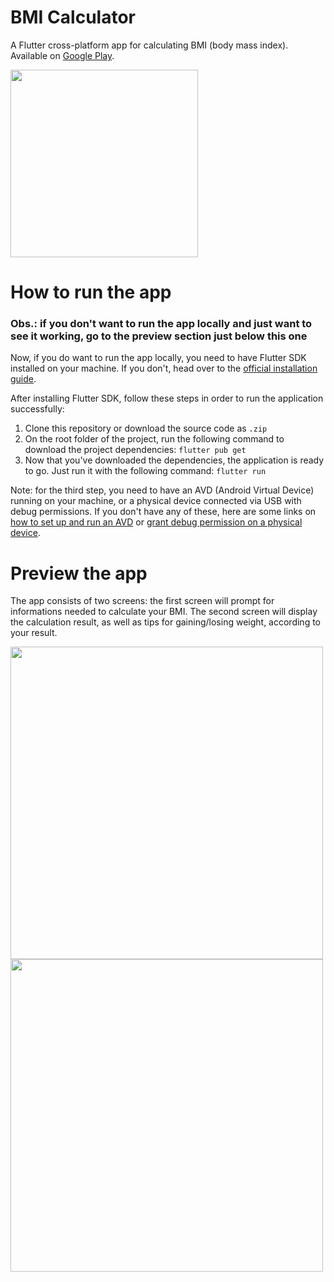 # BMI Calculator

A Flutter cross-platform app for calculating BMI (body mass index). Available on [Google Play](https://play.google.com/store/apps/details?id=com.esan11.bmicalculator).

[<img src="https://play.google.com/intl/en_us/badges/static/images/badges/en_badge_web_generic.png" width="300px">](https://play.google.com/store/apps/details?id=com.esan11.bmicalculator)

# How to run the app
### Obs.: if you don't want to run the app locally and just want to see it working, go to the preview section just below this one
Now, if you do want to run the app locally, you need to have Flutter SDK installed on your machine. If you don't, head over to the [official installation guide](https://flutter.dev/docs/get-started/install).

After installing Flutter SDK, follow these steps in order to run the application successfully:
1. Clone this repository or download the source code as ``.zip``
2. On the root folder of the project, run the following command to download the project dependencies: ``flutter pub get``
3. Now that you've downloaded the dependencies, the application is ready to go. Just run it with the following command: ``flutter run``

Note: for the third step, you need to have an AVD (Android Virtual Device) running on your machine, or a physical device connected via USB with debug permissions.
If you don't have any of these, here are some links on [how to set up and run an AVD](https://developer.android.com/studio/run/managing-avds) or [grant debug permission on a physical device](https://developer.android.com/studio/run/device).

# Preview the app

The app consists of two screens: the first screen will prompt for informations needed to calculate your BMI. The second screen will display the calculation result, as well as tips for gaining/losing weight, according to your result.

<img src="https://i.imgur.com/vqLzDLy.png" height="500px"> <img src="https://i.imgur.com/ES4bj2J.png" height="500px">
